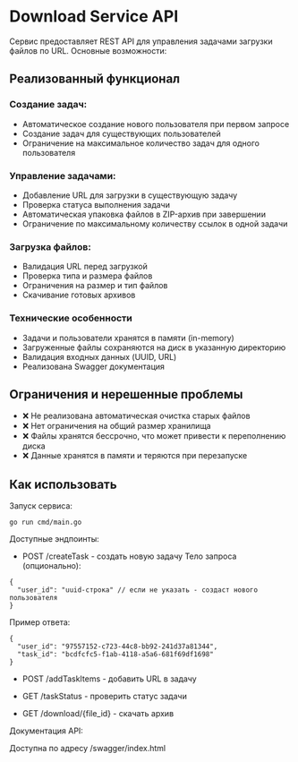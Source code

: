 # Download Service API
Сервис предоставляет REST API для управления задачами загрузки файлов по URL. Основные возможности:

## Реализованный функционал
### Создание задач:

- Автоматическое создание нового пользователя при первом запросе
- Создание задач для существующих пользователей
- Ограничение на максимальное количество задач для одного пользователя

### Управление задачами:

- Добавление URL для загрузки в существующую задачу
- Проверка статуса выполнения задачи
- Автоматическая упаковка файлов в ZIP-архив при завершении
- Ограничение по максимальному количеству ссылок в одной задачи

### Загрузка файлов:

- Валидация URL перед загрузкой
- Проверка типа и размера файлов
-  Ограничения на размер и тип файлов
- Скачивание готовых архивов

### Технические особенности

- Задачи и пользователи хранятся в памяти (in-memory)
- Загруженные файлы сохраняются на диск в указанную директорию
- Валидация входных данных (UUID, URL)
- Реализована Swagger документация

## Ограничения и нерешенные проблемы

- ❌ Не реализована автоматическая очистка старых файлов
- ❌ Нет ограничения на общий размер хранилища
- ❌ Файлы хранятся бессрочно, что может привести к переполнению диска
- ❌ Данные хранятся в памяти и теряются при перезапуске


## Как использовать
Запуск сервиса:

```
go run cmd/main.go
```
Доступные эндпоинты:

- POST /createTask - создать новую задачу
Тело запроса (опционально):
```
{
  "user_id": "uuid-строка" // если не указать - создаст нового пользователя
}
```
Пример ответа:
```
{
  "user_id": "97557152-c723-44c8-bb92-241d37a81344",
  "task_id": "bcdfcfc5-f1ab-4118-a5a6-681f69df1698"
}
```



- POST /addTaskItems - добавить URL в задачу

- GET /taskStatus - проверить статус задачи

- GET /download/{file_id} - скачать архив

Документация API:

Доступна по адресу /swagger/index.html
